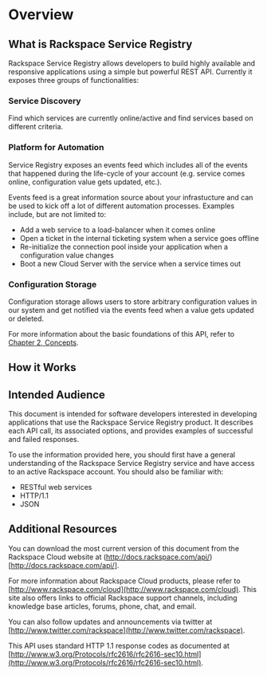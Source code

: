 # Overview

## What is Rackspace Service Registry

Rackspace Service Registry allows developers to build highly
available and responsive applications using a simple but powerful REST API.
Currently it exposes three groups of functionalities:

### Service Discovery

Find which services are currently online/active and find services based on
different criteria.

### Platform for Automation

Service Registry exposes an events feed which includes all of the events
that happened during the life-cycle of your account (e.g. service comes
online, configuration value gets updated, etc.).

Events feed is a great information source about your infrastucture and can
be used to kick off a lot of different automation processes. Examples
include, but are not limited to:

- Add a web service to a load-balancer when it comes online
- Open a ticket in the internal ticketing system when a service goes offline
- Re-initialize the connection pool inside your application when a
configuration value changes
- Boot a new Cloud Server with the service when a service times out

### Configuration Storage

Configuration storage allows users to store arbitrary configuration values
in our system and get notified via the events feed when a value gets
updated or deleted.

For more information about the basic foundations of this API, refer to
[Chapter 2, Concepts](concepts).

## How it Works

## Intended Audience

This document is intended for software developers interested in developing
applications that use the Rackspace Service Registry product. It
describes each API call, its associated options, and provides examples of
successful and failed responses.

To use the information provided here, you should first have a general
understanding of the Rackspace Service Registry service and have access
to an active Rackspace account. You should also be familiar with:

* RESTful web services
* HTTP/1.1
* JSON

## Additional Resources

You can download the most current version of this document from the
Rackspace Cloud website at (http://docs.rackspace.com/api/)[http://docs.rackspace.com/api/].

For more information about Rackspace Cloud products, please refer to
[http://www.rackspace.com/cloud](http://www.rackspace.com/cloud). This site
also offers links to official Rackspace support channels, including
knowledge base articles, forums, phone, chat, and email.

You can also follow updates and announcements via twitter at
[http://www.twitter.com/rackspace](http://www.twitter.com/rackspace).

This API uses standard HTTP 1.1 response codes as documented at
[http://www.w3.org/Protocols/rfc2616/rfc2616-sec10.html](http://www.w3.org/Protocols/rfc2616/rfc2616-sec10.html).
